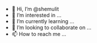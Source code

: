- 👋 Hi, I’m @shemulit
- 👀 I’m interested in ...
- 🌱 I’m currently learning ...
- 💞️ I’m looking to collaborate on ...
- 📫 How to reach me ...

<!---
shemulit/shemulit is a ✨ special ✨ repository because its `README.md` (this file) appears on your GitHub profile.
You can click the Preview link to take a look at your changes.
--->
